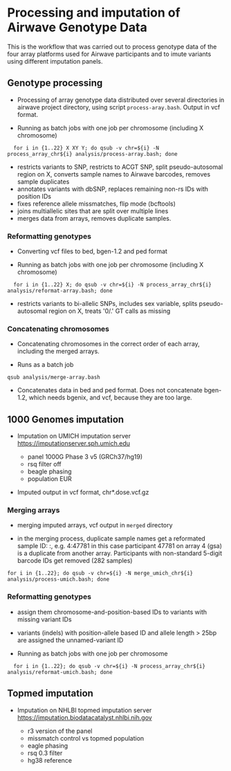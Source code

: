 # Processing and imputation of Airwave Genotype Data

This is the workflow that was carried out to process genotype data of
the four array platforms used for Airwave participants and to imute
variants using different imputation panels.

## Genotype processing

- Processing of array genotype data distributed over several
  directories in airwave project directory, using script
  `process-aray.bash`. Output in vcf format.

- Running as batch jobs with one job per chromosome (including X
  chromosome)

```
  for i in {1..22} X XY Y; do qsub -v chr=${i} -N process_array_chr${i} analysis/process-array.bash; done
```

- restricts variants to SNP, restricts to ACGT SNP, split
  pseudo-autosomal region on X, converts sample names to Airwave
  barcodes, removes sample duplicates
- annotates variants with dbSNP, replaces remaining non-rs IDs with
  position IDs
- fixes reference allele missmatches, flip mode (bcftools)
- joins multiallelic sites that are split over multiple lines
- merges data from arrays, removes duplicate samples.

### Reformatting genotypes

- Converting vcf files to bed, bgen-1.2 and ped format

- Running as batch jobs with one job per chromosome (including X
  chromosome)

```
  for i in {1..22} X; do qsub -v chr=${i} -N process_array_chr${i} analysis/reformat-array.bash; done
```

- restricts variants to bi-allelic SNPs, includes sex variable, splits
  pseudo-autosomal region on X, treats '0/.' GT calls as missing

### Concatenating chromosomes

- Concatenating chromosomes in the correct order of each array,
  including the merged arrays.
  
- Runs as a batch job

```
qsub analysis/merge-array.bash
```

- Concatenates data in bed and ped format. Does not concatenate
  bgen-1.2, which needs bgenix, and vcf, because they are too large.
  

## 1000 Genomes imputation

- Imputation on UMICH imputation server https://imputationserver.sph.umich.edu

  - panel 1000G Phase 3 v5 (GRCh37/hg19)
  - rsq filter off
  - beagle phasing
  - population EUR

- Imputed output in vcf format, chr*.dose.vcf.gz


### Merging arrays

- merging imputed arrays, vcf output in ```merged``` directory

- in the merging process, duplicate sample names get a reformated
  sample ID: <array>:<barcode>, e.g. 4:47781 in this case participant
  47781 on array 4 (gsa) is a duplicate from another
  array. Participants with non-standard 5-digit barcode IDs get
  removed (282 samples)

```
for i in {1..22}; do qsub -v chr=${i} -N merge_umich_chr${i} analysis/process-umich.bash; done
```

### Reformatting genotypes

- assign them chromosome-and-position-based IDs to variants with missing variant IDs 

- variants (indels) with position-allele based ID and allele length > 25bp are assigned the unnamed-variant ID

- Running as batch jobs with one job per chromosome 

```
  for i in {1..22}; do qsub -v chr=${i} -N process_array_chr${i} analysis/reformat-umich.bash; done
```


  



## Topmed imputation

- Imputation on NHLBI topmed imputation server https://imputation.biodatacatalyst.nhlbi.nih.gov

  - r3 version of the panel
  - missmatch control vs topmed population
  - eagle phasing
  - rsq 0.3 filter
  - hg38 reference
